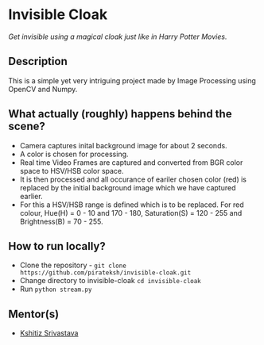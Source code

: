 # Invisible Cloak

_Get invisible using a magical cloak just like in Harry Potter Movies._

## Description

This is a simple yet very intriguing project made by Image Processing using OpenCV and Numpy.

## What actually (roughly) happens behind the scene?

* Camera captures inital background image for about 2 seconds.
* A color is chosen for processing.
* Real time Video Frames are captured and converted from BGR color space to HSV/HSB color space.
* It is then processed and all occurance of eariler chosen color (red) is replaced by the initial background image which we have captured earlier.
* For this a HSV/HSB range is defined  which is to be replaced. For red colour, Hue(H) = 0 - 10 and 170 - 180, Saturation(S) = 120 - 255 and Brightness(B) = 70 - 255.

## How to run locally?

* Clone the repository - `git clone https://github.com/pirateksh/invisible-cloak.git`
* Change directory to invisible-cloak `cd invisible-cloak`
* Run `python stream.py`

## Mentor(s)
* [Kshitiz Srivastava](https://contrihub21.herokuapp.com/profile/user/pirateksh/)
